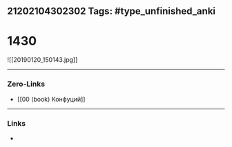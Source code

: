 21202104302302
Tags: #type_unfinished_anki 
---
# 1430

![[20190120_150143.jpg]]

---
### Zero-Links
- [[00 (book) Конфуций]]
---
### Links
-